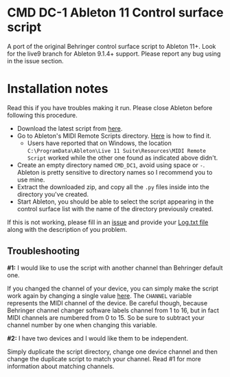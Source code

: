 # CMD DC-1 Ableton 11 Control surface script
A port of the original Behringer control surface script to Ableton 11+.
Look for the live9 branch for Ableton 9.1.4+ support.
Please report any bug using in the issue section.

# Installation notes
Read this if you have troubles making it run. Please close Ableton before following this procedure.

- Download the latest script from [here](https://github.com/mpiraux/CMD-DC-1-Ableton-9-Control-Surface-Script/archive/master.zip).
- Go to Ableton's MIDI Remote Scripts directory. [Here](https://www.ableton.com/en/help/article/install-third-party-remote-script/) is how to find it.
  - Users have reported that on Windows, the location `C:\ProgramData\Ableton\Live 11 Suite\Resources\MIDI Remote Script` worked while the other one found as indicated above didn't. 
- Create an empty directory named `CMD_DC1`, avoid using space or `-`. Ableton is pretty sensitive to directory names so I recommend you to use mine.
- Extract the downloaded zip, and copy all the `.py` files inside into the directory you've created.
- Start Ableton, you should be able to select the script appearing in the control surface list with the name of the directory previously created.

If this is not working, please fill in an [issue](https://github.com/mpiraux/CMD-DC-1-Ableton-9-Control-Surface-Script/issues) and provide your [Log.txt file](http://support.liine.net/customer/portal/articles/1339939-where-is-log-txt-) along with the description of you problem.

## Troubleshooting
**\#1:** I would like to use the script with another channel than Behringer default one.

  If you changed the channel of your device, you can simply make the script work again by changing a single value [here](https://github.com/mpiraux/CMD-DC-1-Ableton-9-Control-Surface-Script/blob/master/DC1.py#L44). The `CHANNEL` variable represents the MIDI channel of the device. Be careful though, because Behringer channel changer software labels channel from 1 to 16, but in fact MIDI channels are numbered from 0 to 15. So be sure to subtract your channel number by one when changing this variable.
  
**\#2:** I have two devices and I would like them to be independent.

  Simply duplicate the script directory, change one device channel and then change the duplicate script to match your channel. Read \#1 for more information about matching channels.
